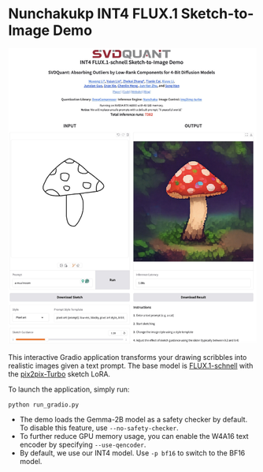 # Nunchakukp INT4 FLUX.1 Sketch-to-Image Demo

![demo](./assets/demo.jpg)

This interactive Gradio application transforms your drawing scribbles into realistic images given a text prompt. The base model is [FLUX.1-schnell](https://huggingface.co/black-forest-labs/FLUX.1-schnell) with the [pix2pix-Turbo](https://github.com/GaParmar/img2img-turbo) sketch LoRA.

To launch the application, simply run:

```shell
python run_gradio.py
```

* The demo loads the Gemma-2B model as a safety checker by default. To disable this feature, use `--no-safety-checker`.
* To further reduce GPU memory usage, you can enable the W4A16 text encoder by specifying `--use-qencoder`.
* By default, we use our INT4 model. Use  `-p bf16` to switch to the BF16 model.